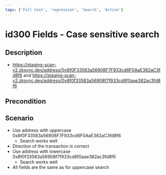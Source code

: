 ```yaml
---
tags: ['Full test', 'regression', 'Search', 'Active']
---
```


# id300 Fields - Case sensitive search

## Description
  - https://staging-scan-v2.zksync.dev/address/0x8f0F33583a56908F7F933cd6F0AaE382aC3fd8f6 and https://staging-scan-v2.zksync.dev/address/0x8f0f33583a56908f7f933cd6f0aae382ac3fd8f6

## Precondition


## Scenario
- Use address with uppercase  0x8f0F33583a56908F7F933cd6F0AaE382aC3fd8f6
    - Search works well
- Direction of the transaction is correct
- Use address with lowercase 0x8f0f33583a56908f7f933cd6f0aae382ac3fd8f6
    - Search works well
- All fields are the same as for uppercase search
